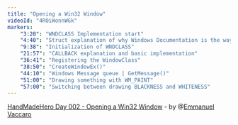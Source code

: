 ```yaml
---
title: "Opening a Win32 Window"
videoId: "4ROiWonnWGk"
markers:
    "3:20": "WNDCLASS Implementation start"
    "4:40": "Struct explanation of why Windows Documentation is the way it is"
    "9:38": "Initialization of WNDCLASS"
    "21:57": "CALLBACK explanation and basic implementation"
    "36:41": "Registering the WindowClass"
    "38:50": "CreateWindowEx()"
    "44:10": "Windows Message queue | GetMessage()"
    "51:00": "Drawing something with WM_PAINT"
    "57:00": "Switching between drawing BLACKNESS and WHITENESS"
---
```


[HandMadeHero Day 002 - Opening a Win32 Window](https://drive.google.com/open?id=0B6DxtsjMnvF8MjN1eER5NW8xV3M&authuser=0) - by @[Emmanuel Vaccaro](https://twitter.com/Mannilie)
